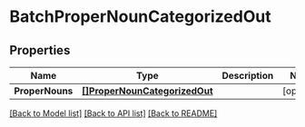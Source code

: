 # BatchProperNounCategorizedOut

## Properties
Name | Type | Description | Notes
------------ | ------------- | ------------- | -------------
**ProperNouns** | [**[]ProperNounCategorizedOut**](ProperNounCategorizedOut.md) |  | [optional] 

[[Back to Model list]](../README.md#documentation-for-models) [[Back to API list]](../README.md#documentation-for-api-endpoints) [[Back to README]](../README.md)


